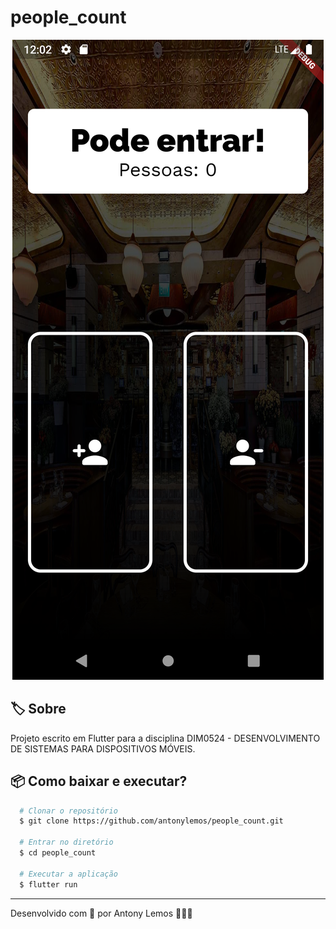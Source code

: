 # people_count

<p align="center">
  <img alt="People Count App" src=".github/screenshot.png" />
</p>

## 🏷️ Sobre

Projeto escrito em Flutter para a disciplina DIM0524 - DESENVOLVIMENTO DE SISTEMAS PARA DISPOSITIVOS MÓVEIS.

## 📦 Como baixar e executar?

```bash
  # Clonar o repositório
  $ git clone https://github.com/antonylemos/people_count.git

  # Entrar no diretório
  $ cd people_count

  # Executar a aplicação
  $ flutter run
```

---

Desenvolvido com 💜 por Antony Lemos 🧑🏽‍🚀